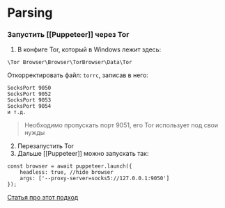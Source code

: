 # Parsing

### Запустить [[Puppeteer]] через Tor

1. В конфиге Tor, который в Windows лежит здесь: 
```
\Tor Browser\Browser\TorBrowser\Data\Tor
```
Откорректировать файл: `torrc`, записав в него:
```
SocksPort 9050
SocksPort 9052
SocksPort 9053
SocksPort 9054
и т.д.
```
>Необходимо пропускать порт 9051, его Tor использует под свои нужды

2. Перезапустить Tor
3. Дальше [[Puppeteer]] можно запускать так:
```
const browser = await puppeteer.launch({
	headless: true, //hide browser
	args: ['--proxy-server=socks5://127.0.0.1:9050']
});
```

[Статья про этот подход](https://habr.com/ru/company/ruvds/blog/486688/)